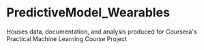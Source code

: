 # PredictiveModel_Wearables
Houses data, documentation, and analysis produced for Coursera's Practical Machine Learning Course Project
